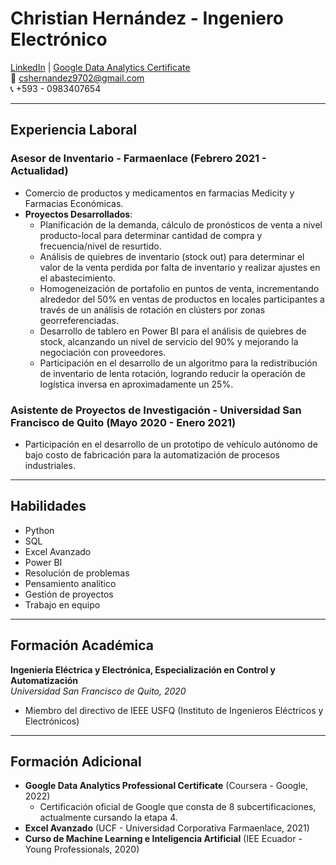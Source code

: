 # Christian Hernández - Ingeniero Electrónico

[LinkedIn](https://www.linkedin.com/in/cshm) | [Google Data Analytics Certificate](https://www.coursera.org/professional-certificates/google-data-analytics)  
📧 cshernandez9702@gmail.com  
📞 +593 - 0983407654  

---

## Experiencia Laboral

### Asesor de Inventario - Farmaenlace (Febrero 2021 - Actualidad)
- Comercio de productos y medicamentos en farmacias Medicity y Farmacias Económicas.
- **Proyectos Desarrollados**:
  - Planificación de la demanda, cálculo de pronósticos de venta a nivel producto-local para determinar cantidad de compra y frecuencia/nivel de resurtido.
  - Análisis de quiebres de inventario (stock out) para determinar el valor de la venta perdida por falta de inventario y realizar ajustes en el abastecimiento.
  - Homogeneización de portafolio en puntos de venta, incrementando alrededor del 50% en ventas de productos en locales participantes a través de un análisis de rotación en clústers por zonas georreferenciadas.
  - Desarrollo de tablero en Power BI para el análisis de quiebres de stock, alcanzando un nivel de servicio del 90% y mejorando la negociación con proveedores.
  - Participación en el desarrollo de un algoritmo para la redistribución de inventario de lenta rotación, logrando reducir la operación de logística inversa en aproximadamente un 25%.

### Asistente de Proyectos de Investigación - Universidad San Francisco de Quito (Mayo 2020 - Enero 2021)
- Participación en el desarrollo de un prototipo de vehículo autónomo de bajo costo de fabricación para la automatización de procesos industriales.

---

## Habilidades

- Python
- SQL
- Excel Avanzado
- Power BI
- Resolución de problemas
- Pensamiento analítico
- Gestión de proyectos
- Trabajo en equipo

---

## Formación Académica

**Ingeniería Eléctrica y Electrónica, Especialización en Control y Automatización**  
*Universidad San Francisco de Quito, 2020*

- Miembro del directivo de IEEE USFQ (Instituto de Ingenieros Eléctricos y Electrónicos)

---

## Formación Adicional

- **Google Data Analytics Professional Certificate** (Coursera - Google, 2022)
  - Certificación oficial de Google que consta de 8 subcertificaciones, actualmente cursando la etapa 4.
- **Excel Avanzado** (UCF - Universidad Corporativa Farmaenlace, 2021)
- **Curso de Machine Learning e Inteligencia Artificial** (IEE Ecuador - Young Professionals, 2020)
